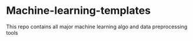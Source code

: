 # Machine-learning-templates

This repo contains all major machine learning algo and data preprocessing tools 
